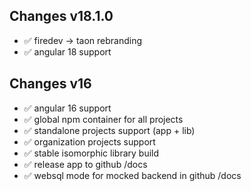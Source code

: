 ## Changes v18.1.0

- ✅ firedev -> taon rebranding
- ✅ angular 18 support


## Changes v16

- ✅ angular 16 support
- ✅ global npm container for all projects
- ✅ standalone projects support (app + lib)
- ✅ organization projects support
- ✅ stable isomorphic library build
- ✅ release app to github /docs
- ✅ websql mode for mocked backend in github /docs

